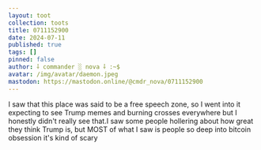 ```yaml
---
layout: toot
collection: toots
title: 0711152900
date: 2024-07-11
published: true
tags: []
pinned: false
author: ⸸ commander ░ nova ⸸ :~$
avatar: /img/avatar/daemon.jpeg
mastodon: https://mastodon.online/@cmdr_nova/0711152900
---
```


I saw that this place was said to be a free speech zone, so I went into it expecting to see Trump memes and burning crosses everywhere but I honestly didn't really see that.I saw some people hollering about how great they think Trump is, but MOST of what I saw is people so deep into bitcoin obsession it's kind of scary
